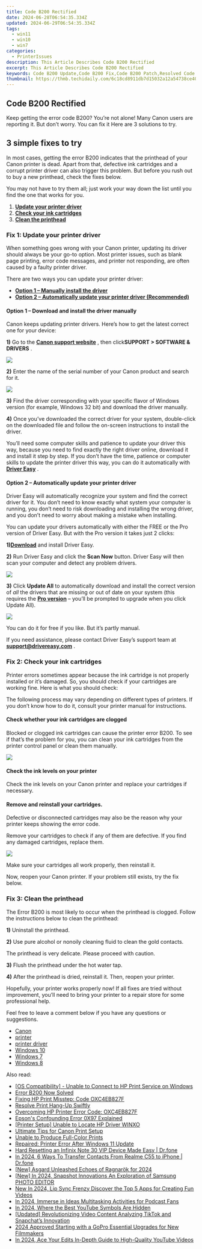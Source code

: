 ```yaml
---
title: Code B200 Rectified
date: 2024-06-28T06:54:35.334Z
updated: 2024-06-29T06:54:35.334Z
tags:
  - win11
  - win10
  - win7
categories:
  - PrinterIssues
description: This Article Describes Code B200 Rectified
excerpt: This Article Describes Code B200 Rectified
keywords: Code B200 Update,Code B200 Fix,Code B200 Patch,Resolved Code B200 Issue,New Version Code B200,Fixed Error in Code B200,Latest Code B200 Release
thumbnail: https://thmb.techidaily.com/6c18cd8911db7d15032a12a54738ce400822365f498b5ad342fd2bd1d2d802ab.jpg
---
```


## Code B200 Rectified

 Keep getting the error code B200? You’re not alone! Many Canon users are reporting it. But don’t worry. You can fix it Here are 3 solutions to try.

## 3 simple fixes to try

 In most cases, getting the error B200 indicates that the printhead of your Canon printer is dead. Apart from that, defective ink cartridges and a corrupt printer driver can also trigger this problem. But before you rush out to buy a new printhead, check the fixes below.

 You may not have to try them all; just work your way down the list until you find the one that works for you.

1. **[Update your printer driver](#a)**
2. **[Check your ink cartridges](#b)**
3. **[Clean the printhead](#c)**

### Fix 1: Update your printer driver

 When something goes wrong with your Canon printer, updating its driver should always be your go-to option. Most printer issues, such as blank page printing, error code messages, and printer not responding, are often caused by a faulty printer driver.

There are two ways you can update your printer driver:

* **[Option 1 – Manually install the driver](#a1)** [](#a1)
* **[Option 2 – Automatically update your printer driver (Recommended)](#a2)**

#### **Option 1 – Download and install the driver manually**

 Canon keeps updating printer drivers. Here’s how to get the latest correct one for your device:

**1)** Go to the **[Canon support website](https://www.usa.canon.com/internet/portal/us/home/support)**  , then click**SUPPORT > SOFTWARE & DRIVERS** .

![](https://images.drivereasy.com/wp-content/uploads/2020/08/b200-error-code-canon-driver-1.jpg)

**2)** Enter the name of the serial number of your Canon product and search for it.

![](https://images.drivereasy.com/wp-content/uploads/2020/08/b200-error-code-canon-driver-2.jpg)

**3)** Find the driver corresponding with your specific flavor of Windows version (for example, Windows 32 bit) and download the driver manually.

**4)** Once you’ve downloaded the correct driver for your system, double-click on the downloaded file and follow the on-screen instructions to install the driver.

 You’ll need some computer skills and patience to update your driver this way, because you need to find exactly the right driver online, download it and install it step by step. If you don’t have the time, patience or computer skills to update the printer driver this way, you can do it automatically with **[Driver Easy](https://tools.techidaily.com/drivereasy/download/)**  .

#### Option 2 – Automatically update your printer driver

 Driver Easy will automatically recognize your system and find the correct driver for it. You don’t need to know exactly what system your computer is running, you don’t need to risk downloading and installing the wrong driver, and you don’t need to worry about making a mistake when installing.

 You can update your drivers automatically with either the FREE or the Pro version of Driver Easy. But with the Pro version it takes just 2 clicks:

 **1)[Download](https://tools.techidaily.com/drivereasy/download/)**  and install Driver Easy.

**2)** Run Driver Easy and click the **Scan Now** button. Driver Easy will then scan your computer and detect any problem drivers.  

![](https://images.drivereasy.com/wp-content/uploads/2019/06/image-357.png)

**3)** Click **Update All** to automatically download and install the correct version of _all_ the drivers that are missing or out of date on your system (this requires the **[Pro version](https://tools.techidaily.com/drivereasy/download/)** [](https://tools.techidaily.com/drivereasy/download/) – you’ll be prompted to upgrade when you click Update All).

![](https://images.drivereasy.com/wp-content/uploads/2019/07/image-229.png)

 You can do it for free if you like. But it’s partly manual.

 If you need assistance, please contact Driver Easy’s support team at [**support@drivereasy.com**](mailto:support@drivereasy.com) .

### Fix 2: Check your ink cartridges

 Printer errors sometimes appear because the ink cartridge is not properly installed or it’s damaged. So, you should check if your cartridges are working fine. Here is what you should check:

 The following process may vary depending on different types of printers. If you don’t know how to do it, consult your printer manual for instructions.

#### Check whether your ink cartridges are clogged

 Blocked or clogged ink cartridges can cause the printer error B200\. To see if that’s the problem for you, you can clean your ink cartridges from the printer control panel or clean them manually.

![](https://images.drivereasy.com/wp-content/uploads/2019/09/toner-581905_1920-1024x768.jpg)

#### Check the ink levels on your printer

 Check the ink levels on your Canon printer and replace your cartridges if necessary.

#### **Remove and reinstall your cartridges.**

 Defective or disconnected cartridges may also be the reason why your printer keeps showing the error code.

 Remove your cartridges to check if any of them are defective. If you find any damaged cartridges, replace them.

![](https://images.drivereasy.com/wp-content/uploads/2019/09/cartridges-828195_1920-1-1024x981.jpg)

Make sure your cartridges all work properly, then reinstall it.

 Now, reopen your Canon printer. If your problem still exists, try the fix below.

### Fix 3: Clean the printhead

 The Error B200 is most likely to occur when the printhead is clogged. Follow the instructions below to clean the printhead:

**1)** Uninstall the printhead.

**2)** Use pure alcohol or nonoily cleaning fluid to clean the gold contacts.

The printhead is very delicate. Please proceed with caution.

**3)** Flush the printhead under the hot water tap.

**4)** After the printhead is dried, reinstall it. Then, reopen your printer.

 Hopefully, your printer works properly now! If all fixes are tried without improvement, you’ll need to bring your printer to a repair store for some professional help.

 Feel free to leave a comment below if you have any questions or suggestions.

* [Canon](https://tools.techidaily.com/drivereasy/download/)
* [printer](https://tools.techidaily.com/drivereasy/download/)
* [printer driver](https://tools.techidaily.com/drivereasy/download/)
* [Windows 10](https://tools.techidaily.com/drivereasy/download/)
* [Windows 7](https://tools.techidaily.com/drivereasy/download/)
* [Windows 8](https://tools.techidaily.com/drivereasy/download/)

<ins class="adsbygoogle"
     style="display:block"
     data-ad-format="autorelaxed"
     data-ad-client="ca-pub-7571918770474297"
     data-ad-slot="1223367746"></ins>



<ins class="adsbygoogle"
     style="display:block"
     data-ad-client="ca-pub-7571918770474297"
     data-ad-slot="8358498916"
     data-ad-format="auto"
     data-full-width-responsive="true"></ins>

<span class="atpl-alsoreadstyle">Also read:</span>
<div><ul>
<li><a href="https://printer-issues.techidaily.com/os-compatibility-unable-to-connect-to-hp-print-service-on-windows/"><u>[OS Compatibility] - Unable to Connect to HP Print Service on Windows</u></a></li>
<li><a href="https://printer-issues.techidaily.com/error-b200-now-solved/"><u>Error B200 Now Solved</u></a></li>
<li><a href="https://printer-issues.techidaily.com/fixing-hp-print-misstep-code-oxc4eb827f/"><u>Fixing HP Print Misstep: Code OXC4EB827F</u></a></li>
<li><a href="https://printer-issues.techidaily.com/resolve-print-hang-up-swiftly/"><u>Resolve Print Hang-Up Swiftly</u></a></li>
<li><a href="https://printer-issues.techidaily.com/overcoming-hp-printer-error-code-oxc4eb827f/"><u>Overcoming HP Printer Error Code: OXC4EB827F</u></a></li>
<li><a href="https://printer-issues.techidaily.com/epsons-confounding-error-0x97-explained/"><u>Epson's Confounding Error 0X97 Explained</u></a></li>
<li><a href="https://printer-issues.techidaily.com/printer-setup-unable-to-locate-hp-driver-winxo/"><u>[Printer Setup] Unable to Locate HP Driver WINXO</u></a></li>
<li><a href="https://printer-issues.techidaily.com/ultimate-tips-for-canon-print-setup/"><u>Ultimate Tips for Canon Print Setup</u></a></li>
<li><a href="https://printer-issues.techidaily.com/unable-to-produce-full-color-prints/"><u>Unable to Produce Full-Color Prints</u></a></li>
<li><a href="https://printer-issues.techidaily.com/repaired-printer-error-after-windows-11-update/"><u>Repaired: Printer Error After Windows 11 Update</u></a></li>
<li><a href="https://techidaily.com/hard-resetting-an-infinix-note-30-vip-device-made-easy-drfone-by-drfone-reset-android-reset-android/"><u>Hard Resetting an Infinix Note 30 VIP Device Made Easy | Dr.fone</u></a></li>
<li><a href="https://android-transfer.techidaily.com/in-2024-6-ways-to-transfer-contacts-from-realme-c55-to-iphone-drfone-by-drfone-transfer-from-android-transfer-from-android/"><u>In 2024, 6 Ways To Transfer Contacts From Realme C55 to iPhone | Dr.fone</u></a></li>
<li><a href="https://screen-mirroring-recording.techidaily.com/new-asgard-unleashed-echoes-of-ragnarok-for-2024/"><u>[New] Asgard Unleashed  Echoes of Ragnarök for 2024</u></a></li>
<li><a href="https://fox-http.techidaily.com/new-in-2024-snapshot-innovations-an-exploration-of-samsung-photo-editor/"><u>[New] In 2024, Snapshot Innovations  An Exploration of Samsung PHOTO EDITOR</u></a></li>
<li><a href="https://video-ai-editor.techidaily.com/new-in-2024-lip-sync-frenzy-discover-the-top-5-apps-for-creating-fun-videos/"><u>New In 2024, Lip Sync Frenzy Discover the Top 5 Apps for Creating Fun Videos</u></a></li>
<li><a href="https://some-knowledge.techidaily.com/in-2024-immerse-in-ideas-multitasking-activities-for-podcast-fans/"><u>In 2024, Immerse in Ideas  Multitasking Activities for Podcast Fans</u></a></li>
<li><a href="https://youtube-lab.techidaily.com/24-where-the-best-youtube-symbols-are-hidden/"><u>In 2024, Where the Best YouTube Symbols Are Hidden</u></a></li>
<li><a href="https://snapchat-videos.techidaily.com/updated-revolutionizing-video-content-analyzing-tiktok-and-snapchats-innovation/"><u>[Updated] Revolutionizing Video Content  Analyzing TikTok and Snapchat’s Innovation</u></a></li>
<li><a href="https://extra-guidance.techidaily.com/2024-approved-starting-with-a-gopro-essential-upgrades-for-new-filmmakers/"><u>2024 Approved  Starting with a GoPro  Essential Upgrades for New Filmmakers</u></a></li>
<li><a href="https://youtube-video-recordings.techidaily.com/in-2024-ace-your-edits-in-depth-guide-to-high-quality-youtube-videos/"><u>In 2024, Ace Your Edits  In-Depth Guide to High-Quality YouTube Videos</u></a></li>
</ul></div>
